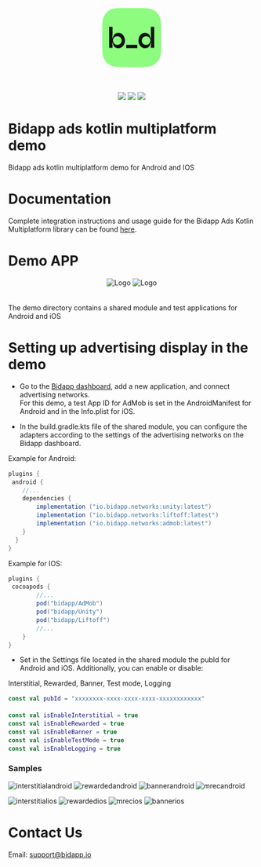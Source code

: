 
<div align="center">
    <img alt="Logo" src="demo/shared/src/commonMain/composeResources/drawable/bidapp_logo.png" width="120"/>
</div>
 <br/><br/>
<div align="center">
    <p>
        <img src="https://img.shields.io/badge/Kotlin-_multiplatform-blue"/>
        <img src="https://img.shields.io/badge/Android-green"/>
        <img src="https://img.shields.io/badge/IOS-red"/>
    </p>
</div>

# Bidapp ads kotlin multiplatform demo

Bidapp ads kotlin multiplatform demo for Android and IOS

# Documentation

Complete integration instructions and usage guide for the Bidapp Ads Kotlin Multiplatform library can be found [here](https://docs.bidapp.io).

# Demo APP
<div align="center">
  <img alt="Logo" src="https://github.com/bidapphub/bidapp-unrealengine-plugin/assets/148830475/2db4bcac-159e-475e-b199-1494962ba517" width="350"/>
  <img alt="Logo" src="https://github.com/bidapphub/bidapp-unrealengine-plugin/assets/148830475/656a76bc-ceb3-4b06-99b2-7d89d560338f" width="350"/>
</div>
<br/><br/>
The demo directory contains a shared module and test applications for Android and iOS

# Setting up advertising display in the demo

* Go to the [Bidapp dashboard](https://dashboard-564.pages.dev), add a new application, and connect advertising networks.  
For this demo, a test App ID for AdMob is set in the AndroidManifest for Android and in the Info.plist for iOS.

* In the build.gradle.kts file of the shared module, you can configure the adapters 	according to the settings of the advertising networks on the Bidapp dashboard.


Example for Android:
```groovy
plugins {
 android {
    //...
    dependencies {
        implementation ("io.bidapp.networks:unity:latest")
        implementation ("io.bidapp.networks:liftoff:latest")
        implementation ("io.bidapp.networks:admob:latest")
    }
  }
}
```

Example for IOS:
```groovy
plugins {
 cocoapods {
        //...
        pod("bidapp/AdMob")
        pod("bidapp/Unity")
        pod("bidapp/Liftoff")
        //...
    }
}
```

* Set in the Settings file located in the shared module the pubId for Android and iOS. Additionally, you can enable or disable:

Interstitial, Rewarded, Banner, Test mode, Logging

```kotlin
const val pubId = "xxxxxxxx-xxxx-xxxx-xxxx-xxxxxxxxxxxx"

const val isEnableInterstitial = true
const val isEnableRewarded = true
const val isEnableBanner = true
const val isEnableTestMode = true
const val isEnableLogging = true
```


### Samples
![interstitialandroid](https://github.com/bidapphub/bidapp-unrealengine-plugin/assets/148830475/b0d2a14a-ccde-43e1-9bdc-741da1840add)
![rewardedandroid](https://github.com/bidapphub/bidapp-unrealengine-plugin/assets/148830475/ec900def-b450-407d-bd94-2437be8e0c44)
![bannerandroid](https://github.com/bidapphub/bidapp-unrealengine-plugin/assets/148830475/86b4bffe-dc80-4324-8fe7-87972fc4f0b9)
![mrecandroid](https://github.com/bidapphub/bidapp-unrealengine-plugin/assets/148830475/458bd42f-ee1d-4319-9a73-67112dba3954)



![interstitialios](https://github.com/bidapphub/bidapp-unrealengine-plugin/assets/148830475/e4369c24-e0e2-4b93-ad44-b313292c5f7c)
![rewardedios](https://github.com/bidapphub/bidapp-unrealengine-plugin/assets/148830475/af354710-3f97-49b6-9d23-9e4c899dfb7e)
![mrecios](https://github.com/bidapphub/bidapp-unrealengine-plugin/assets/148830475/a3786a04-9617-44f1-8465-36d7d90b3432)
![bannerios](https://github.com/bidapphub/bidapp-unrealengine-plugin/assets/148830475/2fd6424b-1395-48b2-9648-da474980fb42)



# Contact Us

Email: [support@bidapp.io](support@bidapp.io)
